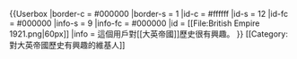 {{Userbox
  |border-c = #000000
  |border-s = 1
  |id-c     = #ffffff
  |id-s     = 12
  |id-fc    = #000000
  |info-s   = 9
  |info-fc  = #000000
  |id       = [[File:British Empire 1921.png|60px]]
  |info     = 這個用戶對[[大英帝國]]歷史很有興趣。
}}
[[Category:對大英帝國歷史有興趣的維基人]]